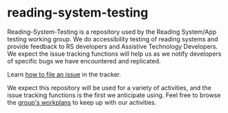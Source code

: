 # reading-system-testing
Reading-System-Testing is a repository used by the Reading System/App testing working group. We do accessibility testing of reading systems and provide feedback to RS developers and Assistive Technology Developers. We expect the issue tracking functions will help us as we notify developers of specific bugs we have encountered and replicated.

Learn [how to file an issue](https://github.com/daisy/reading-system-testing/wiki/How-to-file-an-issue) in the tracker.

We expect this repository will be used for a variety of activities, and the issue tracking functions is the first we anticipate using. Feel free to browse the [group's workplans](https://github.com/daisy/reading-system-testing/wiki) to keep up with our activities.
